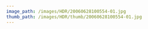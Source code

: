 ```yaml
---
image_path: /images/HDR/20060628100554-01.jpg
thumb_path: /images/HDR/thumb/20060628100554-01.jpg
---
```

